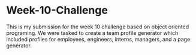 # Week-10-Challenge
This is my submission for the week 10 challenge based on object oriented programing. We were tasked to create a team profile generator which included profiles for employees, engineers, interns, managers, and a page generator.

